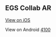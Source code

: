 ## EGS Collab AR

[View on iOS](https://immersivecomputing.github.io/EGS_Collab_AR/USD/EGS_Collab.usdz)

View on Android
<a href="intent://arvr.google.com/scene-viewer/1.0?file=https://immersivecomputing.github.io/EGS_Collab_AR/GLTF/MasterParent.glb#Intent;scheme=https;package=com.google.android.googlequicksearchbox;action=android.intent.action.VIEW;S.browser_fallback_url=https://developers.google.com/ar;end;">4100</a>

